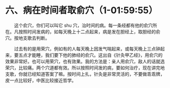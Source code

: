 # 六、病在时间者取俞穴（1-01:59:55）

<p style="text-indent: 2em;">这个俞穴，你们可以叫它 shu 穴，治时间的病。每一条经都有他的俞穴所在。凡按照时间发病的，如每天晚上十二点起来，病是发在胆经上，取胆经的俞穴。按地支歌去判断。</p>

<p style="text-indent: 2em;">过去有的是用荣穴，例如有的人每天晚上因发气喘起来，或每天晚上三点钟起来，要五点才能睡，我们要下他的肺经的俞穴。这出自《针灸甲乙经》，用俞穴的效果非常好。也可以用荣穴，也有效果。我的方法是：亲人用俞穴，敌人的话就选荣穴，比较痛。两个穴道都有效。所以按照时间发的病，要如何治疗，现在讲完地支歌，你就已经知道答案了嘛。按时间上扎，针灸是非常灵活的，不要做乖乖牌，皮一点比较好，中医比较接近哲学。</p> 